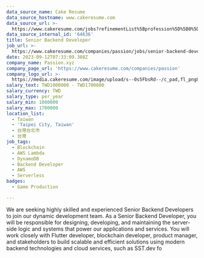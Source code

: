 ```yaml
---
data_source_name: Cake Resume
data_source_hostname: www.cakeresume.com
data_source_url: >-
  https://www.cakeresume.com/jobs?refinementList%5Bprofession%5D%5B0%5D=game-production&range%5Bsalary_range%5D%5Bmin%5D=100000
data_source_internal_id: '64636'
title: Senior Backend Developer
job_url: >-
  https://www.cakeresume.com/companies/passion/jobs/senior-backend-developer-c5a607
date: 2023-09-12T07:33:09.308Z
company_name: Passion.xyz
company_page_url: 'https://www.cakeresume.com/companies/passion'
company_logo_url: >-
  https://media.cakeresume.com/image/upload/s--0s5FbsRd--/c_pad,fl_png8,h_200,w_200/v1692706709/exeurjyj15ferjjb8jl0.png
salary_text: TWD1000000 - TWD1700000
salary_currency: TWD
salary_type: per_year
salary_min: 1000000
salary_max: 1700000
location_list:
  - Taiwan
  - 'Taipei City, Taiwan'
  - 台灣台北市
  - 台灣
job_tags:
  - Blockchain
  - AWS Lambda
  - DynamoDB
  - Backend Developer
  - AWS
  - Serverless
badges:
  - Game Production

---
```


We are seeking highly skilled and experienced Senior Backend Developers to join our dynamic development team. As a Senior Backend Developer, you will be responsible for designing, developing, and maintaining the server-side logic and systems that power our applications and services. You will work closely with Flutter developer, blockchain developer, product manager, and stakeholders to build scalable and efficient solutions using modern backend technologies and cloud services, such as SST.dev fo